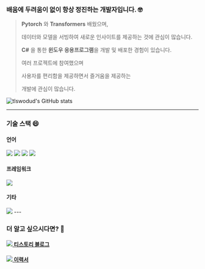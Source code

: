 <!--
**umi0410/umi0410** is a ✨ _special_ ✨ repository because its `README.md` (this file) appears on your GitHub profile.

Here are some ideas to get you started:

- 🔭 I’m currently working on ...
- 🌱 I’m currently learning ...
- 👯 I’m looking to collaborate on ...
- 🤔 I’m looking for help with ...
- 💬 Ask me about ...
- 📫 How to reach me: ...
- 😄 Pronouns: ...
- ⚡ Fun fact: ...
-->
<!-- 
shields.io 참고: https://shields.io/
icon 참고: https://simpleicons.org/?q=go
 -->

### 배움에 두려움이 없이 항상 정진하는 개발자입니다. 🤓

> 
> **Pytorch** 와 **Transformers** 배웠으며,
>
> 데이터와 모델을 서빙하여 새로운 인사이트를 제공하는 것에 관심이 많습니다.
>
> **C#** 을 통한 **윈도우 응용프로그램**을 개발 및 배포한 경험이 있습니다.
>
> 여러 프로젝트에 참여했으며 
>
> 사용자를 편리함을 제공하면서 즐거움을 제공하는
>
> 개발에 관심이 많습니다.
> 


![tlswodud's GitHub stats](https://github-readme-stats.vercel.app/api?username=tlswodud&count_private=true&show_icons=true&theme=github_white)

---

### 기술 스택 😄

#### 언어
<img src="https://img.shields.io/badge/Python-3776AB?style=flat&logo=python&logoColor=white"/>  <img src="https://img.shields.io/badge/Java-F7DF1E?&style=flat&logo=Java&logoColor=white"/>
<img src="https://img.shields.io/badge/C++-F7DF1E?&style=flat&logo=C++&logoColor=white"/>
<img src="https://img.shields.io/badge/C#-F7DF1E?&style=flat&logo=C#&logoColor=white"/>

#### 프레임워크

<img src="https://img.shields.io/badge/PyTorch-EE4C2C?&style=flat&logo=PyTorch&logoColor=white"/>  

#### 기타

   <img src="https://img.shields.io/badge/Docker-2496ED?style=flat&logo=docker&logoColor=white"/>  
---

### 더 알고 싶으시다면? 🤗

#### [<img src="https://img.shields.io/badge/Tistory-000000?style=flat&logo=Tistory&logoColor=white"/> 티스토리 블로그](https://fktshin.tistory.com/)
#### [<img src="https://img.shields.io/badge/Notion-000000?style=flat&logo=Notion&logoColor=white"/> 이력서](https://www.notion.so/ea7eab8bf8e940aab47ae03205671d43)

